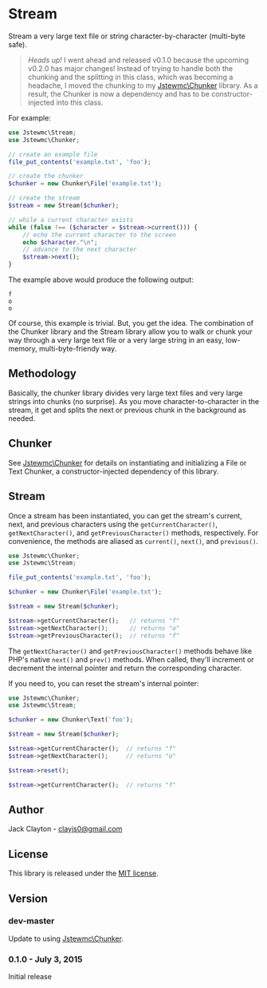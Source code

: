 # Stream

Stream a very large text file or string character-by-character (multi-byte safe).

> _Heads up!_ I went ahead and released v0.1.0 because the upcoming v0.2.0 has major changes! Instead of trying to handle both the chunking and the splitting in this class, which was becoming a headache, I moved the chunking to my [Jstewmc\Chunker](https://github.com/jstewmc/chunker) library. As a result, the Chunker is now a dependency and has to be constructor-injected into this class.

For example:

```php
use Jstewmc\Stream;
use Jstewmc\Chunker;

// create an example file
file_put_contents('example.txt', 'foo');

// create the chunker
$chunker = new Chunker\File('example.txt');

// create the stream
$stream = new Stream($chunker);

// while a current character exists
while (false !== ($character = $stream->current())) {
	// echo the current character to the screen
	echo $character."\n";	
	// advance to the next character
	$stream->next();
}
```

The example above would produce the following output:

```
f
o
o
```

Of course, this example is trivial. But, you get the idea. The combination of the Chunker library and the Stream library allow you to walk or chunk your way through a very large text file or a very large string in an easy, low-memory, multi-byte-friendy way.

## Methodology

Basically, the chunker library divides very large text files and very large strings into chunks (no surprise). As you move character-to-character in the stream, it get and splits the next or previous chunk in the background as needed.

## Chunker

See [Jstewmc\Chunker](https://github.com/jstewmc/chunker) for details on instantiating and initializing a File or Text Chunker, a constructor-injected dependency of this library.

## Stream

Once a stream has been instantiated, you can get the stream's current, next, and previous characters using the `getCurrentCharacter()`, `getNextCharacter()`, and `getPreviousCharacter()` methods, respectively. For convenience, the methods are aliased as `current()`, `next()`, and `previous()`.

```php
use Jstewmc\Chunker;
use Jstewmc\Stream;

file_put_contents('example.txt', 'foo');

$chunker = new Chunker\File('example.txt');

$stream = new Stream($chunker);

$stream->getCurrentCharacter();   // returns "f"
$stream->getNextCharacter();      // returns "o"
$stream->getPreviousCharacter();  // returns "f"
```

The `getNextCharacter()` and `getPreviousCharacter()` methods behave like PHP's native `next()` and `prev()` methods. When called, they'll increment or decrement the internal pointer and return the corresponding character.

If you need to, you can reset the stream's internal pointer:

```php
use Jstewmc\Chunker;
use Jstewmc\Stream;

$chunker = new Chunker\Text('foo');

$stream = new Stream($chunker);

$stream->getCurrentCharacter();  // returns "f"
$stream->getNextCharacter();     // returns "o"

$stream->reset();

$stream->getCurrentCharacter();  // returns "f"
```

## Author

Jack Clayton - [clayjs0@gmail.com](mailto:clayjs0@gmail.com)

## License

This library is released under the [MIT license](https://github.com/jstewmc/stream/blob/master/LICENSE).

## Version

### dev-master
Update to using [Jstewmc\Chunker](https://github.com/jstewmc/chunker).

### 0.1.0 - July 3, 2015
Initial release
